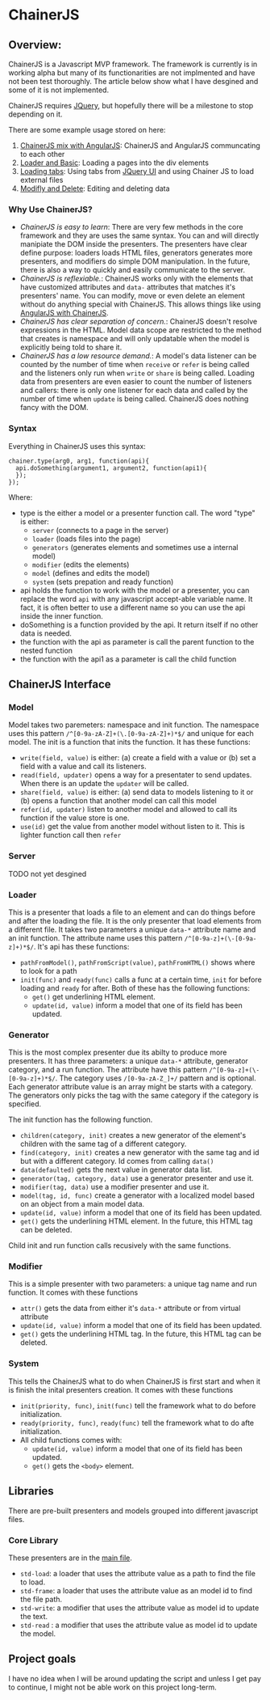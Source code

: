 # ChainerJS
## Overview:
ChainerJS is a Javascript MVP framework. The framework is currently is in working alpha but many of its functionarities are not implmented and have not been test thoroughly. The article below show what I have desgined and some of it is not implemented.

ChainerJS requires [JQuery](https://jquery.com/), but hopefully there will be a milestone to stop depending on it.

There are some example usage stored on here:
1. [ChainerJS mix with AngularJS](angular): ChainerJS and AngularJS communcating to each other
2. [Loader and Basic](loader): Loading a pages into the div elements
3. [Loading tabs](loadtab): Using tabs from [JQuery UI](http://jqueryui.com/download/) and using Chainer JS to load external files
4. [Modifly and Delete](modiferDelete): Editing and deleting data

### Why Use ChainerJS?
* *ChainerJS is easy to learn*: There are very few methods in the core framework and they are uses the same syntax. You can and will directly manipiate the DOM inside the presenters. The presenters have clear define purpose: loaders loads HTML files, generators generates more presenters, and modifiers do simple DOM manipulation. In the future, there is also a way to quickly and easily communicate to the server.
* *ChainerJS is reflexiable.*: ChainerJS works only with the elements that have customized attributes and `data-` attributes that matches it's presenters' name. You can modify, move or even delete an element without do anything special with ChainerJS. This allows things like using [AngularJS with ChainerJS](angular). 
* *ChainerJS has clear separation of concern.*: ChainerJS doesn't resolve expressions in the HTML. Model data scope are restricted to the method that creates is namespace and will only updatable when the model is explicitly being told to share it.
* *ChainerJS has a low resource demand.*: A model's data listener can be counted by the number of time when `receive` or `refer` is being called and the listeners only run when `write` or `share` is being called. Loading data from presenters are even easier to count the number of listeners and callers: there is only one listener for each data and called by the number of time when `update` is being called. ChainerJS does nothing fancy with the DOM. 

### Syntax
Everything in ChainerJS uses this syntax:
~~~
chainer.type(arg0, arg1, function(api){
  api.doSomething(argument1, argument2, function(api1){
  });
});
~~~
Where:
* type is the either a model or a presenter function call. The word "type" is either:
  * `server` (connects to a page in the server)
  * `loader` (loads files into the page)
  * `generators` (generates elements and sometimes use a internal model)
  * `modifier` (edits the elements)
  * `model` (defines and edits the model)
  * `system` (sets prepation and ready function)
* api holds the function to work with the model or a presenter, you can replace the word `api` with any javascript accept-able variable name. It fact, it is often better to use a different name so you can use the api inside the inner function.
* doSomething is a function provided by the api. It return itself if no other data is needed.
* the function with the api as parameter is call the parent function to the nested function
* the function with the api1 as a parameter is call the child function 

## ChainerJS Interface
### Model
Model takes two paremeters: namespace and init function. The namespace uses this pattern `/^[0-9a-zA-Z]+(\.[0-9a-zA-Z]+)*$/` and unique for each model. The init is a function that inits the function. It has these functions:
* `write(field, value)` is either: (a) create a field with a value or (b) set a field with a value and call its listeners.
* `read(field, updater)` opens a way for a presentater to send updates. When there is an update the `updater` will be called.
* `share(field, value)` is either: (a) send data to models listening to it or (b) opens a function that another model can call this model
* `refer(id, updater)` listen to another model and allowed to call its function if the value store is one.
* `use(id)` get the value from another model without listen to it. This is lighter function call then `refer`

### Server
TODO not yet desgined

### Loader
This is a presenter that loads a file to an element and can do things before and after the loading the file. It is the only presenter that load elements from a different file. It takes two parameters a unique `data-*` attribute name and an init function. The attribute name uses this pattern `/^[0-9a-z]+(\-[0-9a-z]+)*$/`. It's api has these functions:
* `pathFromModel()`, `pathFromScript(value)`, `pathFromHTML()` shows where to look for a path
* `init(func)` and `ready(func)`  calls a func at a certain time, `init` for before loading and `ready` for after. Both of these has the following functions:
  * `get()` get underlining HTML element.
  * `update(id, value)` inform a model that one of its field has been updated.

### Generator
This is the most complex presenter due its abilty to produce more presenters. It has three parameters: a unique `data-*` attribute, generator category, and a run function. The attribute have this pattern `/^[0-9a-z]+(\-[0-9a-z]+)*$/`. The category uses `/[0-9a-zA-Z_]+/` pattern and is optional. Each generator attribute value is an array might be starts with a category. The generators only picks the tag with the same category if the category is specified. 

The init function has the following function.
* `children(category, init)` creates a new generator of the element's children with the same tag of a different category.
* `find(category, init)` creates a new generator with the same tag and id but with a different category. Id comes from calling `data()`
* `data(defaulted)` gets the next value in generator data list.
* `generator(tag, category, data)` use a generator presenter and use it.
* `modifier(tag, data)` use a modifier presenter and use it.
* `model(tag, id, func)` create a generator with a localized model based on an object from a main model data.
* `update(id, value)` inform a model that one of its field has been updated.
* `get()` gets the underlining HTML element. In the future, this HTML tag can be deleted.

Child init and run function calls recusively with the same functions.

### Modifier
This is a simple presenter with two parameters: a unique tag name and run function. It comes with these functions
* `attr()` gets the data from either it's `data-*` attribute or from virtual attribute
* `update(id, value)` inform a model that one of its field has been updated.
* `get()` gets the underlining HTML tag. In the future, this HTML tag can be deleted.

### System
This tells the ChainerJS what to do when ChainerJS is first start and when it is finish the inital presenters creation. It comes with these functions
* `init(priority, func)`, `init(func)` tell the framework what to do before initialization. 
* `ready(priority, func)`, `ready(func)` tell the framework what to do afte initialization.
* All child functions comes with:
  * `update(id, value)` inform a model that one of its field has been updated.
  * `get()` gets the `<body>` element.

## Libraries
There are pre-built presenters and models grouped into different javascript files.

### Core Library
These presenters are in the [main file](chainer.js).

* `std-load`: a loader that uses the attribute value as a path to find the file to load.
* `std-frame`: a loader that uses the attribute value as an model id to find the file path.
* `std-write`: a modifier that uses the attribute value as model id to update the text.
* `std-read` : a modifier that uses the attribute value as model id to update the model. 

## Project goals
I have no idea when I will be around updating the script and unless I get pay to continue, I might not be able work on this project long-term.
